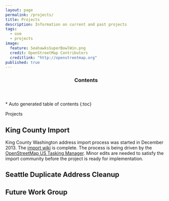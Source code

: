 ```yaml
---
layout: page
permalink: /projects/
title: Projects
description: Information on current and past projects
tags: 
  - osm
  - projects
image: 
  feature: SeahawksSuperBowlWin.png
  credit: OpenStreetMap Contributors
  creditlink: "http://openstreetmap.org"
published: true
---
```


<section id="table-of-contents" class="toc">
  <header>
    <h3 >Contents</h3>
  </header>
<div id="drawer" markdown="1">
*  Auto generated table of contents
{:toc}
</div>
</section><!-- /#table-of-contents -->

Projects

## King County Import
King County Washington address import process was started in December 2013. The [import wiki](wiki.openstreetmap.org/wiki/King_County_Import) is complete. The process is being driven by the [OpenStreetMap US Tasking Manager](tasks.openstreetmap.us). Minor edits are needed to satisfy the import community before the project is ready for implementation.

## Seattle Duplicate Address Cleanup

## Future Work Group